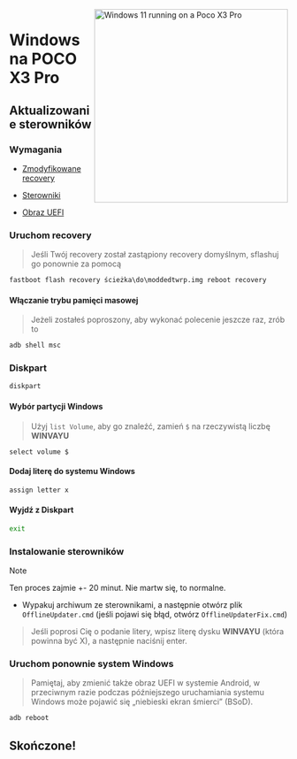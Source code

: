 <img align="right" src="https://github.com/n00b69/woa-vayu/blob/main/vayu.png" width="350" alt="Windows 11 running on a Poco X3 Pro">

# Windows na POCO X3 Pro

## Aktualizowanie sterowników

### Wymagania
- [Zmodyfikowane recovery](https://github.com/n00b69/woa-vayu/releases/tag/Recovery)

- [Sterowniki](https://github.com/n00b69/woa-vayu/releases/tag/Drivers)

- [Obraz UEFI](https://github.com/n00b69/woa-vayu/releases/tag/UEFI)

### Uruchom recovery
> Jeśli Twój recovery został zastąpiony recovery domyślnym, sflashuj go ponownie za pomocą
```cmd
fastboot flash recovery ścieżka\do\moddedtwrp.img reboot recovery
```

#### Włączanie trybu pamięci masowej
> Jeżeli zostałeś poproszony, aby wykonać polecenie jeszcze raz, zrób to
```cmd
adb shell msc
```

### Diskpart
```cmd
diskpart
```

#### Wybór partycji Windows
> Użyj `list Volume`, aby go znaleźć, zamień `$` na rzeczywistą liczbę **WINVAYU**
```diskpart
select volume $
```

#### Dodaj literę do systemu Windows
```cmd
assign letter x
```

#### Wyjdź z Diskpart
```cmd
exit
```

### Instalowanie sterowników
> [!Note]
> Ten proces zajmie +- 20 minut. Nie martw się, to normalne.

- Wypakuj archiwum ze sterownikami, a następnie otwórz plik `OfflineUpdater.cmd` (jeśli pojawi się błąd, otwórz `OfflineUpdaterFix.cmd`)
 
> Jeśli poprosi Cię o podanie litery, wpisz literę dysku **WINVAYU** (która powinna być X), a następnie naciśnij enter.

### Uruchom ponownie system Windows
> Pamiętaj, aby zmienić także obraz UEFI w systemie Android, w przeciwnym razie podczas późniejszego uruchamiania systemu Windows może pojawić się „niebieski ekran śmierci” (BSoD).
```cmd
adb reboot
```

## Skończone!















